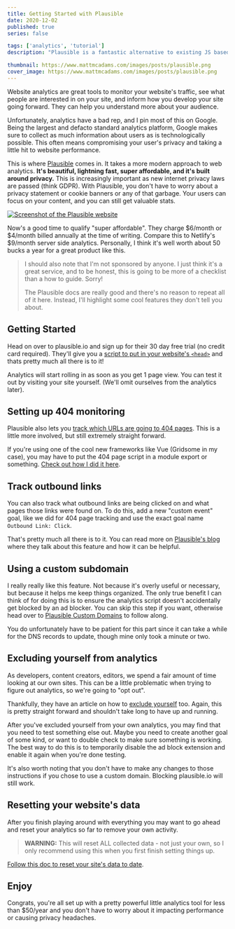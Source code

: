 ```yaml
---
title: Getting Started with Plausible
date: 2020-12-02
published: true
series: false

tags: ['analytics', 'tutorial']
description: "Plausible is a fantastic alternative to existing JS based analytics solutions. Inexpensive, lightning fast, and build around privacy."

thumbnail: https://www.mattmcadams.com/images/posts/plausible.png
cover_image: https://www.mattmcadams.com/images/posts/plausible.png
---
```


Website analytics are great tools to monitor your website's traffic, see what people are interested in on your site, and inform how you develop your site going forward. They can help you understand more about your audience.

Unfortunately, analytics have a bad rep, and I pin most of this on Google. Being the largest and defacto standard analytics platform, Google makes sure to collect as much information about users as is technologically possible. This often means compromising your user's privacy and taking a little hit to website performance.

This is where [Plausible](https://plausible.io/) comes in. It takes a more modern approach to web analytics. **It's beautiful, lightning fast, super affordable, and it's built around privacy.** This is increasingly important as new internet privacy laws are passed (think GDPR). With Plausible, you don't have to worry about a privacy statement or cookie banners or any of that garbage. Your users can focus on your content, and you can still get valuable stats.

[![Screenshot of the Plausible website](/images/posts/plausible.png)](plausible.io)

Now's a good time to qualify "super affordable". They charge $6/month or $4/month billed annually at the time of writing. Compare this to Netlify's $9/month server side analytics. Personally, I think it's well worth about 50 bucks a year for a great product like this.

> I should also note that I'm not sponsored by anyone. I just think it's a great service, and to be honest, this is going to be more of a checklist than a how to guide. Sorry!
>
> The Plausible docs are really good and there's no reason to repeat all of it here. Instead, I'll highlight some cool features they don't tell you about.

## Getting Started

Head on over to plausible.io and sign up for their 30 day free trial (no credit card required). They'll give you a [script to put in your website's `<head>`](https://docs.plausible.io/plausible-script) and thats pretty much all there is to it!

Analytics will start rolling in as soon as you get 1 page view. You can test it out by visiting your site yourself. (We'll omit ourselves from the analytics later).

## Setting up 404 monitoring

Plausible also lets you [track which URLs are going to 404 pages](https://docs.plausible.io/404-error-pages-tracking). This is a little more involved, but still extremely straight forward.

If you're using one of the cool new frameworks like Vue (Gridsome in my case), you may have to put the 404 page script in a module export or something. [Check out how I did it here](https://github.com/MattMcAdams/Website/blob/78b085df4cbb85e8393daf485bd16af8b38cdeea/src/pages/404.vue#L33).

## Track outbound links

You can also track what outbound links are being clicked on and what pages those links were found on. To do this, add a new "custom event" goal, like we did for 404 page tracking and use the exact goal name `Outbound Link: Click`.

That's pretty much all there is to it. You can read more on [Plausible's blog](https://plausible.io/blog/track-outbound-link-clicks) where they talk about this feature and how it can be helpful.

## Using a custom subdomain

I really really like this feature. Not because it's overly useful or necessary, but because it helps me keep things organized. The only true benefit I can think of for doing this is to ensure the analytics script doesn't accidentally get blocked by an ad blocker. You can skip this step if you want, otherwise head over to [Plausible Custom Domains](https://docs.plausible.io/custom-domain/) to follow along.

You do unfortunately have to be patient for this part since it can take a while for the DNS records to update, though mine only took a minute or two.

## Excluding yourself from analytics

As developers, content creators, editors, we spend a fair amount of time looking at our own sites. This can be a little problematic when trying to figure out analytics, so we're going to "opt out".

Thankfully, they have an article on how to [exclude yourself](https://docs.plausible.io/excluding) too. Again, this is pretty straight forward and shouldn't take long to have up and running.

After you've excluded yourself from your own analytics, you may find that you need to test something else out. Maybe you need to create another goal of some kind, or want to double check to make sure something is working. The best way to do this is to temporarily disable the ad block extension and enable it again when you're done testing.

It's also worth noting that you don't have to make any changes to those instructions if you chose to use a custom domain. Blocking plausible.io will still work.

## Resetting your website's data

After you finish playing around with everything you may want to go ahead and reset your analytics so far to remove your own activity.

> **WARNING:** This will reset ALL collected data - not just your own, so I only recommend using this when you first finish setting things up.

[Follow this doc to reset your site's data to date](https://docs.plausible.io/reset-site-data).

## Enjoy

Congrats, you're all set up with a pretty powerful little analytics tool for less than $50/year and you don't have to worry about it impacting performance or causing privacy headaches.
